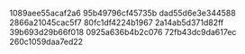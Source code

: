 1089aee55acaf2a6
95b49796cf45735b
dad55d6e3e344588
2866a21045cac5f7
80fc1df4224b1967
2a14ab5d371d82ff
39b693d29b66f018
0925a636b4b2c076
72fb43dc9da617ec
260c1059daa7ed22
